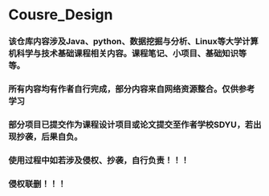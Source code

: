 # Cousre_Design
### 该仓库内容涉及Java、python、数据挖掘与分析、Linux等大学计算机科学与技术基础课程相关内容。课程笔记、小项目、基础知识等等。
### 所有内容均有作者自行完成，部分内容来自网络资源整合。仅供参考学习
### 部分项目已提交作为课程设计项目或论文提交至作者学校SDYU，若出现抄袭，后果自负。
### 使用过程中如若涉及侵权、抄袭，自行负责！！！
### 侵权联删！！！

